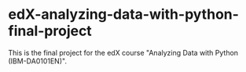 # edX-analyzing-data-with-python-final-project
This is the final project for the edX course "Analyzing Data with Python (IBM-DA0101EN)".
